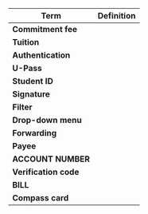 | **Term** |  **Definition**              |
|------------------------------|--------------------------------------------------|
| **Commitment fee** | |
| **Tuition** | |
| **Authentication**| | 
| **U-Pass**  | |
| **Student ID** | |
| **Signature**  | |
| **Filter** | |
| **Drop-down menu** | |
| **Forwarding** | |
| **Payee** | |
| **ACCOUNT NUMBER** | |
| **Verification code** | |
| **BILL**  | |
| **Compass card**| |